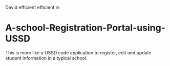 David efficient efficient m
# A-school-Registration-Portal-using-USSD
This is more like a USSD code application to register, edit and update student information in a typical school.
